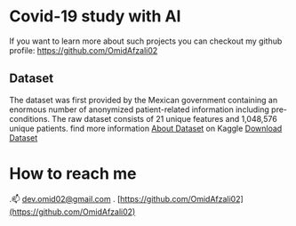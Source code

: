 # Covid-19 study with AI

 If you want to learn more about such projects you can checkout my github profile: 
 https://github.com/OmidAfzali02

## Dataset

The dataset was first provided by the Mexican government containing an enormous number of anonymized patient-related information including pre-conditions.
The raw dataset consists of 21 unique features and 1,048,576 unique patients.
find more information [About Dataset](https://www.kaggle.com/datasets/meirnizri/covid19-dataset) on Kaggle
[Download Dataset](https://www.kaggle.com/datasets/meirnizri/covid19-dataset/download?datasetVersionNumber=1)

# How to reach me
.📫 [dev.omid02@gmail.com](mailto:dev.omid02@gmail.com)
 . [https://github.com/OmidAfzali02](https://github.com/OmidAfzali02)
